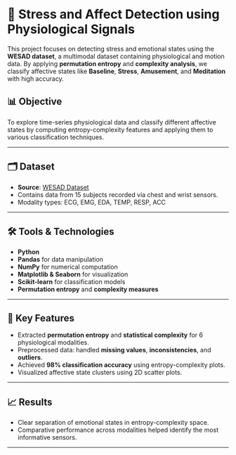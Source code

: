 # 🧠 Stress and Affect Detection using Physiological Signals

This project focuses on detecting stress and emotional states using the **WESAD dataset**, a multimodal dataset containing physiological and motion data. By applying **permutation entropy** and **complexity analysis**, we classify affective states like **Baseline**, **Stress**, **Amusement**, and **Meditation** with high accuracy.

## 📊 Objective

To explore time-series physiological data and classify different affective states by computing entropy-complexity features and applying them to various classification techniques.

---

## 🗂 Dataset

- **Source**: [WESAD Dataset](https://archive.ics.uci.edu/ml/datasets/WESAD)
- Contains data from 15 subjects recorded via chest and wrist sensors.
- Modality types: ECG, EMG, EDA, TEMP, RESP, ACC

---

## 🛠️ Tools & Technologies

- **Python**
- **Pandas** for data manipulation
- **NumPy** for numerical computation
- **Matplotlib & Seaborn** for visualization
- **Scikit-learn** for classification models
- **Permutation entropy** and **complexity measures**

---

## 📌 Key Features

- Extracted **permutation entropy** and **statistical complexity** for 6 physiological modalities.
- Preprocessed data: handled **missing values**, **inconsistencies**, and **outliers**.
- Achieved **98% classification accuracy** using entropy-complexity plots.
- Visualized affective state clusters using 2D scatter plots.

---

## 📈 Results

- Clear separation of emotional states in entropy-complexity space.
- Comparative performance across modalities helped identify the most informative sensors.

---



